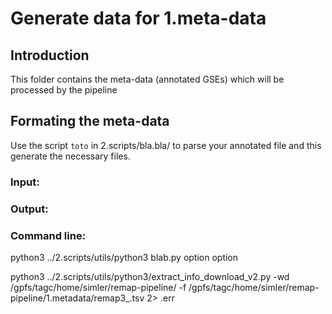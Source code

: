 # Generate data for 1.meta-data

## Introduction
This folder contains the meta-data (annotated GSEs) which will be processed by the pipeline

## Formating the meta-data
Use the script `toto` in 2.scripts/bla.bla/ to parse your annotated file and this generate the necessary files. 

### Input:  

### Output:

### Command line:
python3 ../2.scripts/utils/python3 blab.py option option 


python3 ../2.scripts/utils/python3/extract_info_download_v2.py -wd /gpfs/tagc/home/simler/remap-pipeline/  -f /gpfs/tagc/home/simler/remap-pipeline/1.metadata/remap3_.tsv  2> .err 

